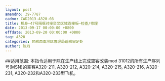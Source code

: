 ```yaml
---
layout: post
amendno: 39-7787
cadno: CAD2013-A320-08
title: 机身—47号隔框对接交叉区域连接板—检查/修理
date: 2013-09-17 00:00:00 +0800
effdate: 2013-09-20 00:00:00 +0800
tag: A320
categories: 民航西南地区管理局适航审定处
author: 陈丹
---
```


##适用范围:
本指令适用于除在生产线上完成空客改装mod 31012的所有生产序列号(MSN)的空客A320-211, A320-212, A320-214, A320-215, A320-216, A320-231, A320-232和A320-233型飞机。

